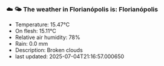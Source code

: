 ### ☁️ 🌤️  The weather in Florianópolis is: Florianópolis

- Temperature: 15.47°C
- On flesh: 15.11°C
- Relative air humidity: 78%
- Rain: 0.0 mm
- Description: Broken clouds
- last updated: 2025-07-04T21:16:57.000650
